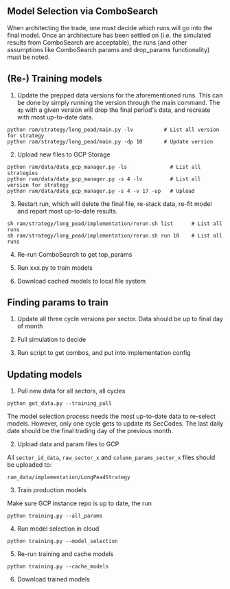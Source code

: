 ## Model Selection via ComboSearch

When architecting the trade, one must decide which runs will go into the final model. Once an architecture has been settled on (i.e. the simulated results from ComboSearch are acceptable), the runs (and other assumptions like ComboSearch params and drop_params functionality) must be noted.

## (Re-) Training models

1. Update the prepped data versions for the aforementioned runs. This can be done by simply running the version through the main command. The `dp` with a given version will drop the final period's data, and recreate with most up-to-date data.

```
python ram/strategy/long_pead/main.py -lv          # List all version for strategy
python ram/strategy/long_pead/main.py -dp 10       # Update version
```

2. Upload new files to GCP Storage

```
python ram/data/data_gcp_manager.py -ls              # List all strategies
python ram/data/data_gcp_manager.py -s 4 -lv         # List all version for strategy
python ram/data/data_gcp_manager.py -s 4 -v 17 -up   # Upload
```

3. Restart run, which will delete the final file, re-stack data, re-fit model and report most up-to-date results.

```
sh ram/strategy/long_pead/implementation/rerun.sh list      # List all runs
sh ram/strategy/long_pead/implementation/rerun.sh run 10    # List all runs
```


4. Re-run ComboSearch to get top_params

5. Run xxx.py to train models

6. Download cached models to local file system





## Finding params to train

1. Update all three cycle versions per sector. Data should be up to final day of month

2. Full simulation to decide

3. Run script to get combos, and put into implementation config


## Updating models

1. Pull new data for all sectors, all cycles

```
python get_data.py --training_pull
```

The model selection process needs the most up-to-date data to re-select models.
However, only one cycle gets to update its SecCodes. The last daily date
should be the final trading day of the previous month.

2. Upload data and param files to GCP

All `sector_id_data`, `raw_sector_x` and `column_params_sector_x` files
should be uploaded to:

```
ram_data/implementation/LongPeadStrategy
```

3. Train production models

Make sure GCP instance repo is up to date, the run

```
python training.py --all_params
```

4. Run model selection in cloud

```
python training.py --model_selection
```

5. Re-run training and cache models

```
python training.py --cache_models
```

6. Download trained models
